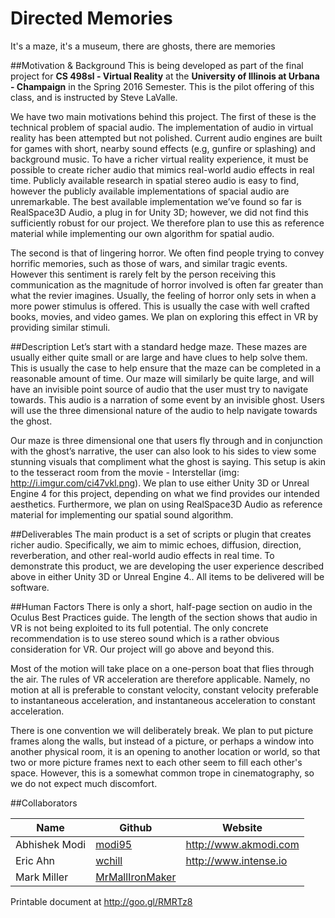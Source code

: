 # Directed Memories
It's a maze, it's a museum, there are ghosts, there are memories

##Motivation & Background
This is being developed as part of the final project for **CS 498sl - Virtual Reality** at the **University of Illinois at Urbana - Champaign** in the Spring 2016 Semester. This is the pilot offering of this class, and is instructed by Steve LaValle.

We have two main motivations behind this project. The first of these is the technical problem of spacial audio. The implementation of audio in virtual reality has been attempted but not polished. Current audio engines are built for games with short, nearby sound effects (e.g, gunfire or splashing) and background music. To have a richer virtual reality experience, it must be possible to create richer audio that mimics real-world audio effects in real time. Publicly available research in spatial stereo audio is easy to find, however the publicly available implementations of spacial audio are unremarkable. The best available implementation we’ve found so far is RealSpace3D Audio, a plug in for Unity 3D; however, we did not find this sufficiently robust for our project. We therefore plan to use this as reference material while implementing our own algorithm for spatial audio.

The second is that of lingering horror. We often find people trying to convey horrific memories, such as those of wars, and similar tragic events. However this sentiment is rarely felt by the person receiving this communication as the magnitude of horror involved is often far greater than what the revier imagines. Usually, the feeling of horror only sets in when a more power stimulus is offered. This is usually the case with well crafted books, movies, and video games. We plan on exploring this effect in VR by providing similar stimuli.

##Description
Let’s start with a standard hedge maze. These mazes are usually either quite small or are large and have clues to help solve them. This is usually the case to help ensure that the maze can be completed in a reasonable amount of time. Our maze will similarly be quite large, and will have an invisible point source of audio that the user must try to navigate towards. This audio is a narration of some event by an invisible ghost. Users will use the three dimensional nature of the audio to help navigate towards the ghost.

Our maze is three dimensional one that users fly through and in conjunction with the ghost’s narrative, the user can also look to his sides to view some stunning visuals that compliment what the ghost is saying. This setup is akin to the tesseract room from the movie - Interstellar (img: http://i.imgur.com/ci47vkl.png).
We plan to use either Unity 3D or Unreal Engine 4 for this project, depending on what we find provides our intended aesthetics. Furthermore, we plan on using RealSpace3D Audio as reference material for implementing our spatial sound algorithm.

##Deliverables
The main product is a set of scripts or plugin that creates richer audio. Specifically, we aim to mimic echoes, diffusion, direction, reverberation, and other real-world audio effects in real time. To demonstrate this product, we are developing the user experience described above in either Unity 3D or Unreal Engine 4..
All items to be delivered will be software.

##Human Factors
There is only a short, half-page section on audio in the Oculus Best Practices guide. The length of the section shows that audio in VR is not being exploited to its full potential. The only concrete recommendation is to use stereo sound which is a rather obvious consideration for VR. Our project will go above and beyond this.

Most of the motion will take place on a one-person boat that flies through the air. The rules of VR acceleration are therefore applicable. Namely, no motion at all is preferable to constant velocity, constant velocity preferable to instantaneous acceleration, and instantaneous acceleration to constant acceleration. 

There is one convention we will deliberately break. We plan to put picture frames along the walls, but instead of a picture, or perhaps a window into another physical room, it is an opening to another location or world, so that two or more picture frames next to each other seem to fill each other's space. However, this is a somewhat common trope in cinematography, so we do not expect much discomfort.

##Collaborators

|Name|Github|Website|
|----|--------|-----|
| Abhishek Modi | [modi95](https://www.github.com/modi95) |http://www.akmodi.com|
|Eric Ahn|[wchill](https://www.github.com/wchill)|http://www.intense.io|
|Mark Miller| [MrMallIronMaker](https://www.github.com/MrMallIronmaker)| |

Printable document at http://goo.gl/RMRTz8
